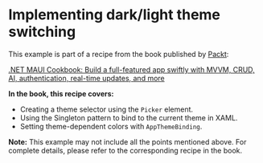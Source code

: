 # Implementing dark/light theme switching
This example is part of a recipe from the book published by [Packt](https://www.packtpub.com/en-us?utm_source=github):

[.NET MAUI Cookbook: Build a full-featured app swiftly with MVVM, CRUD, AI, authentication, real-time updates, and more](https://www.amazon.com/NET-MAUI-Cookbook-authentication-interactivity/dp/1835461123)

**In the book, this recipe covers:**
* Creating a theme selector using the `Picker` element.
* Using the Singleton pattern to bind to the current theme in XAML.
* Setting theme-dependent colors with `AppThemeBinding`.

**Note:** This example may not include all the points mentioned above. For complete details, please refer to the corresponding recipe in the book.
